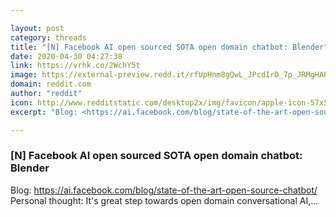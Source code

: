 ```yaml
---

layout: post
category: threads
title: "[N] Facebook AI open sourced SOTA open domain chatbot: Blender"
date: 2020-04-30 04:27:38
link: https://vrhk.co/2WchY5t
image: https://external-preview.redd.it/rfUpHnm8gQwL_JPcdIrD_7p_JRMgHAPHayvONAHfV2A.jpg?width=1200&height=628.272251309&auto=webp&crop=1200:628.272251309,smart&s=8d2f5aa9ef0e9bf5f08200b554de60ef782e04c4
domain: reddit.com
author: "reddit"
icon: http://www.redditstatic.com/desktop2x/img/favicon/apple-icon-57x57.png
excerpt: "Blog: <https://ai.facebook.com/blog/state-of-the-art-open-source-chatbot/> Personal thought: It's great step towards open domain conversational AI,..."

---
```


### [N] Facebook AI open sourced SOTA open domain chatbot: Blender

Blog: <https://ai.facebook.com/blog/state-of-the-art-open-source-chatbot/> Personal thought: It's great step towards open domain conversational AI,...
